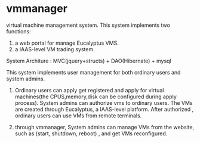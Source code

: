 # vmmanager
virtual machine management system. 
This system implements two functions:
1. a web portal for manage Eucalyptus VMS. 
2. a IAAS-level VM trading system.

System Architure : MVC(jquery+structs) + DAO(Hibernate) + mysql

This system implements user management for both ordinary users and system admins.

1. Ordinary users can apply get registered and apply for virtual machines(the CPUS,memory,disk can be configured during apply process).
System admins can authorize vms to ordinary users. The VMs are created through Eucalyptus, a IAAS-level platform.
After authorized , ordinary users can use VMs from remote terminals. 

2. through vmmanager, System admins can manage VMs from the website, such as (start, shutdown, reboot) , and get VMs reconfigured.
